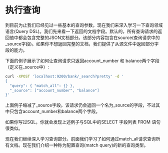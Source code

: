 # 执行查询

到目前为止我们已经见过一些基本的查询参数，现在我们来深入学习一下查询领域语言(Query DSL)。我们先来看一下返回的文档字段。默认的，所有查询请求的返回值中都会包含完整的JSON文档部分。该部分内容包含在source(查询请求中的_source字段)。如果你不想返回完整的文档，我们提供了从源文件中返回部分字段的能力。

下面的例子展示了如何让查询请求只返回account_number 和 balance两个字段（定义在_source中）:

```bash
curl -XPOST 'localhost:9200/bank/_search?pretty' -d '
{
  "query": { "match_all": {} },
  "_source": ["account_number", "balance"]
}'
```
上面例子缩减了_source字段。该请求仍会返回一个名为_source的字段，不过其中只包含account_number和balance两个字段。

如果你写过SQL，你就会发现上述例子与SQL中的SELECT 字段列表 FROM 语句很类似。

现在我们继续深入学习查询部分。前面我们学习了如何通过match_all请求查询所有文档。现在我们介绍一种称为配置查询(match query)的新的查询类型。


